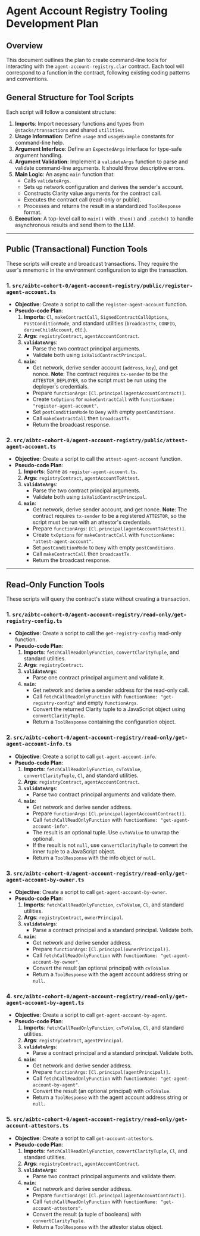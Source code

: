 # Agent Account Registry Tooling Development Plan

## Overview
This document outlines the plan to create command-line tools for interacting with the `agent-account-registry.clar` contract. Each tool will correspond to a function in the contract, following existing coding patterns and conventions.

## General Structure for Tool Scripts
Each script will follow a consistent structure:
1.  **Imports**: Import necessary functions and types from `@stacks/transactions` and shared `utilities`.
2.  **Usage Information**: Define `usage` and `usageExample` constants for command-line help.
3.  **Argument Interface**: Define an `ExpectedArgs` interface for type-safe argument handling.
4.  **Argument Validation**: Implement a `validateArgs` function to parse and validate command-line arguments. It should throw descriptive errors.
5.  **Main Logic**: An async `main` function that:
    *   Calls `validateArgs`.
    *   Sets up network configuration and derives the sender's account.
    *   Constructs Clarity value arguments for the contract call.
    *   Executes the contract call (read-only or public).
    *   Processes and returns the result in a standardized `ToolResponse` format.
6.  **Execution**: A top-level call to `main()` with `.then()` and `.catch()` to handle asynchronous results and send them to the LLM.

---

## Public (Transactional) Function Tools
These scripts will create and broadcast transactions. They require the user's mnemonic in the environment configuration to sign the transaction.

### 1. `src/aibtc-cohort-0/agent-account-registry/public/register-agent-account.ts`
*   **Objective**: Create a script to call the `register-agent-account` function.
*   **Pseudo-code Plan**:
    1.  **Imports**: `Cl`, `makeContractCall`, `SignedContractCallOptions`, `PostConditionMode`, and standard utilities (`broadcastTx`, `CONFIG`, `deriveChildAccount`, etc.).
    2.  **Args**: `registryContract`, `agentAccountContract`.
    3.  **`validateArgs`**:
        *   Parse the two contract principal arguments.
        *   Validate both using `isValidContractPrincipal`.
    4.  **`main`**:
        *   Get network, derive sender account (`address`, `key`), and get nonce. **Note**: The contract requires `tx-sender` to be the `ATTESTOR_DEPLOYER`, so the script must be run using the deployer's credentials.
        *   Prepare `functionArgs`: `[Cl.principal(agentAccountContract)]`.
        *   Create `txOptions` for `makeContractCall` with `functionName: "register-agent-account"`.
        *   Set `postConditionMode` to `Deny` with empty `postConditions`.
        *   Call `makeContractCall` then `broadcastTx`.
        *   Return the broadcast response.

### 2. `src/aibtc-cohort-0/agent-account-registry/public/attest-agent-account.ts`
*   **Objective**: Create a script to call the `attest-agent-account` function.
*   **Pseudo-code Plan**:
    1.  **Imports**: Same as `register-agent-account.ts`.
    2.  **Args**: `registryContract`, `agentAccountToAttest`.
    3.  **`validateArgs`**:
        *   Parse the two contract principal arguments.
        *   Validate both using `isValidContractPrincipal`.
    4.  **`main`**:
        *   Get network, derive sender account, and get nonce. **Note**: The contract requires `tx-sender` to be a registered `ATTESTOR`, so the script must be run with an attestor's credentials.
        *   Prepare `functionArgs`: `[Cl.principal(agentAccountToAttest)]`.
        *   Create `txOptions` for `makeContractCall` with `functionName: "attest-agent-account"`.
        *   Set `postConditionMode` to `Deny` with empty `postConditions`.
        *   Call `makeContractCall` then `broadcastTx`.
        *   Return the broadcast response.

---

## Read-Only Function Tools
These scripts will query the contract's state without creating a transaction.

### 1. `src/aibtc-cohort-0/agent-account-registry/read-only/get-registry-config.ts`
*   **Objective**: Create a script to call the `get-registry-config` read-only function.
*   **Pseudo-code Plan**:
    1.  **Imports**: `fetchCallReadOnlyFunction`, `convertClarityTuple`, and standard utilities.
    2.  **Args**: `registryContract`.
    3.  **`validateArgs`**:
        *   Parse one contract principal argument and validate it.
    4.  **`main`**:
        *   Get network and derive a sender address for the read-only call.
        *   Call `fetchCallReadOnlyFunction` with `functionName: "get-registry-config"` and empty `functionArgs`.
        *   Convert the returned Clarity tuple to a JavaScript object using `convertClarityTuple`.
        *   Return a `ToolResponse` containing the configuration object.

### 2. `src/aibtc-cohort-0/agent-account-registry/read-only/get-agent-account-info.ts`
*   **Objective**: Create a script to call `get-agent-account-info`.
*   **Pseudo-code Plan**:
    1.  **Imports**: `fetchCallReadOnlyFunction`, `cvToValue`, `convertClarityTuple`, `Cl`, and standard utilities.
    2.  **Args**: `registryContract`, `agentAccountContract`.
    3.  **`validateArgs`**:
        *   Parse two contract principal arguments and validate them.
    4.  **`main`**:
        *   Get network and derive sender address.
        *   Prepare `functionArgs`: `[Cl.principal(agentAccountContract)]`.
        *   Call `fetchCallReadOnlyFunction` with `functionName: "get-agent-account-info"`.
        *   The result is an optional tuple. Use `cvToValue` to unwrap the optional.
        *   If the result is not `null`, use `convertClarityTuple` to convert the inner tuple to a JavaScript object.
        *   Return a `ToolResponse` with the info object or `null`.

### 3. `src/aibtc-cohort-0/agent-account-registry/read-only/get-agent-account-by-owner.ts`
*   **Objective**: Create a script to call `get-agent-account-by-owner`.
*   **Pseudo-code Plan**:
    1.  **Imports**: `fetchCallReadOnlyFunction`, `cvToValue`, `Cl`, and standard utilities.
    2.  **Args**: `registryContract`, `ownerPrincipal`.
    3.  **`validateArgs`**:
        *   Parse a contract principal and a standard principal. Validate both.
    4.  **`main`**:
        *   Get network and derive sender address.
        *   Prepare `functionArgs`: `[Cl.principal(ownerPrincipal)]`.
        *   Call `fetchCallReadOnlyFunction` with `functionName: "get-agent-account-by-owner"`.
        *   Convert the result (an optional principal) with `cvToValue`.
        *   Return a `ToolResponse` with the agent account address string or `null`.

### 4. `src/aibtc-cohort-0/agent-account-registry/read-only/get-agent-account-by-agent.ts`
*   **Objective**: Create a script to call `get-agent-account-by-agent`.
*   **Pseudo-code Plan**:
    1.  **Imports**: `fetchCallReadOnlyFunction`, `cvToValue`, `Cl`, and standard utilities.
    2.  **Args**: `registryContract`, `agentPrincipal`.
    3.  **`validateArgs`**:
        *   Parse a contract principal and a standard principal. Validate both.
    4.  **`main`**:
        *   Get network and derive sender address.
        *   Prepare `functionArgs`: `[Cl.principal(agentPrincipal)]`.
        *   Call `fetchCallReadOnlyFunction` with `functionName: "get-agent-account-by-agent"`.
        *   Convert the result (an optional principal) with `cvToValue`.
        *   Return a `ToolResponse` with the agent account address string or `null`.

### 5. `src/aibtc-cohort-0/agent-account-registry/read-only/get-account-attestors.ts`
*   **Objective**: Create a script to call `get-account-attestors`.
*   **Pseudo-code Plan**:
    1.  **Imports**: `fetchCallReadOnlyFunction`, `convertClarityTuple`, `Cl`, and standard utilities.
    2.  **Args**: `registryContract`, `agentAccountContract`.
    3.  **`validateArgs`**:
        *   Parse two contract principal arguments and validate them.
    4.  **`main`**:
        *   Get network and derive sender address.
        *   Prepare `functionArgs`: `[Cl.principal(agentAccountContract)]`.
        *   Call `fetchCallReadOnlyFunction` with `functionName: "get-account-attestors"`.
        *   Convert the result (a tuple of booleans) with `convertClarityTuple`.
        *   Return a `ToolResponse` with the attestor status object.
